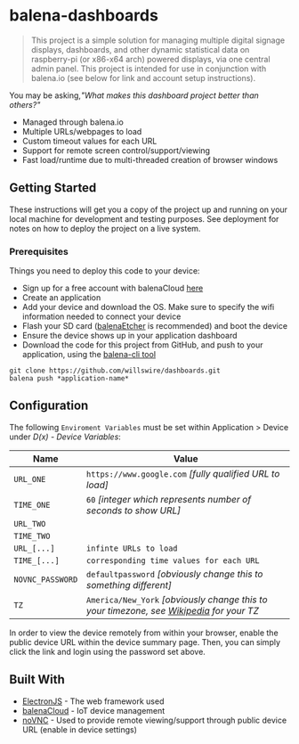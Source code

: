# balena-dashboards

> This project is a simple solution for managing multiple digital signage displays, dashboards, and other dynamic statistical data on raspberry-pi (or x86-x64 arch) powered displays, via one central admin panel. This project is intended for use in conjunction with balena.io (see below for link and account setup instructions).

You may be asking,*"What makes this dashboard project better than others?"*

- Managed through balena.io
- Multiple URLs/webpages to load
- Custom timeout values for each URL
- Support for remote screen control/support/viewing
- Fast load/runtime due to multi-threaded creation of browser windows

## Getting Started

These instructions will get you a copy of the project up and running on your local machine for development and testing purposes. See deployment for notes on how to deploy the project on a live system.

### Prerequisites

Things you need to deploy this code to your device:

- Sign up for a free account with balenaCloud [here](https://dashboard.balena-cloud.com/signup?utm_source=efp&utm_campaign=balenadash)
- Create an application
- Add your device and download the OS.  Make sure to specify the wifi information needed to connect your device
- Flash your SD card ([balenaEtcher](https://www.balena.io/etcher) is recommended) and boot the device
- Ensure the device shows up in your application dashboard
- Download the code for this project from GitHub, and push to your application, using the [balena-cli tool](https://www.balena.io/docs/reference/cli/)

```
git clone https://github.com/willswire/dashboards.git
balena push *application-name*
```

## Configuration

The following `Enviroment Variables` must be set within Application > Device under *D(x) - Device Variables*:

| Name             | Value                                                        |
| ---------------- | ------------------------------------------------------------ |
| `URL_ONE`        | `https://www.google.com` _[fully qualified URL to load]_            |
| `TIME_ONE`         | `60` _[integer which represents number of seconds to show URL]_  |
| `URL_TWO`        |            |
| `TIME_TWO`       |            |
| `URL_[...]`    | `infinte URLs to load`  |
| `TIME_[...]`    | `corresponding time values for each URL`  |
| `NOVNC_PASSWORD` | `defaultpassword` *[obviously change this to something different]* |
| `TZ` | `America/New_York` *[obviously change this to your timezone, see [Wikipedia](https://en.wikipedia.org/wiki/List_of_tz_database_time_zones) for your TZ* |

In order to view the device remotely from within your browser, enable the public device URL within the device summary page.  Then, you can simply click the link and login using the password set above.

## Built With

- [ElectronJS](https://electronjs.org) - The web framework used
- [balenaCloud](https://balena.io/) - IoT device management
- [noVNC](https://github.com/novnc/noVNC) - Used to provide remote viewing/support through public device URL (enable in device settings)
